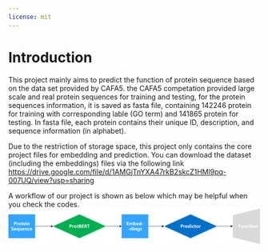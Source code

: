 ```yaml
---
license: mit
---
```


# Introduction
This project mainly aims to predict the function of protein sequence based on the data set provided by CAFA5.
the CAFA5 competation provided large scale and real protein sequences for training and testing, for the protein sequences information, it is saved as fasta file, containing 142246 protein for training with corresponding lable (GO term) and 141865 protein for testing. In fasta file, each protein contains their unique ID, description, and sequence information (in alphabet). 

Due to the restriction of storage space, this project only contains the core project files for embedding and prediction. You can download the dataset (including the embeddings) files via the following link
https://drive.google.com/file/d/1AMGjTnYXA47rkB2skcZ1HMl9pq-007UQ/view?usp=sharing

A workflow of our project is shown as below which may be helpful when you check the codes.
![image](workflow.png)